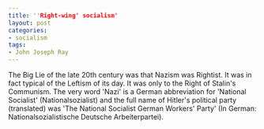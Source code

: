 ```yaml
---
title: ''Right-wing' socialism'
layout: post
categories:
- socialism
tags:
- John Joseph Ray
---
```


The Big Lie of the late 20th century was that Nazism was Rightist. It was in fact typical of the Leftism of its day. It was only to the Right of Stalin's Communism. The very word 'Nazi' is a German abbreviation for 'National Socialist' (Nationalsozialist) and the full name of Hitler's political party (translated) was 'The National Socialist German Workers' Party' (In German: Nationalsozialistische Deutsche Arbeiterpartei).